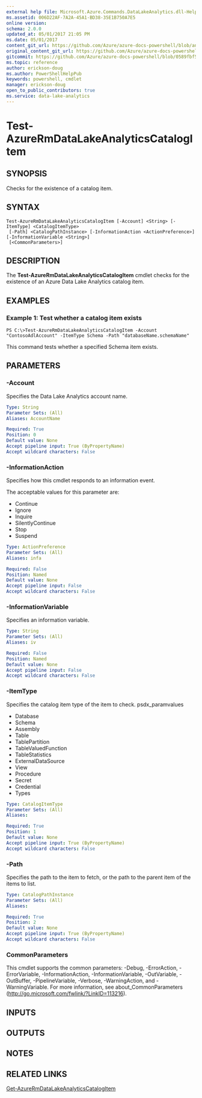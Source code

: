 ```yaml
---
external help file: Microsoft.Azure.Commands.DataLakeAnalytics.dll-Help.xml
ms.assetid: 006D22AF-7A2A-45A1-BD38-35E1B750A7E5
online version:
schema: 2.0.0
updated_at: 05/01/2017 21:05 PM
ms.date: 05/01/2017
content_git_url: https://github.com/Azure/azure-docs-powershell/blob/anne052617/azureps-cmdlets-docs/ResourceManager/AzureRM.DataLakeAnalytics/v1.1.4/Test-AzureRmDataLakeAnalyticsCatalogItem.md
original_content_git_url: https://github.com/Azure/azure-docs-powershell/blob/anne052617/azureps-cmdlets-docs/ResourceManager/AzureRM.DataLakeAnalytics/v1.1.4/Test-AzureRmDataLakeAnalyticsCatalogItem.md
gitcommit: https://github.com/Azure/azure-docs-powershell/blob/0589fbf53d27e39e0cf445261d29c64fb0859d62
ms.topic: reference
author: erickson-doug
ms.author: PowerShellHelpPub
keywords: powershell, cmdlet
manager: erickson-doug
open_to_public_contributors: true
ms.service: data-lake-analytics
---
```


# Test-AzureRmDataLakeAnalyticsCatalogItem

## SYNOPSIS
Checks for the existence of a catalog item.

## SYNTAX

```
Test-AzureRmDataLakeAnalyticsCatalogItem [-Account] <String> [-ItemType] <CatalogItemType>
 [-Path] <CatalogPathInstance> [-InformationAction <ActionPreference>] [-InformationVariable <String>]
 [<CommonParameters>]
```

## DESCRIPTION
The **Test-AzureRmDataLakeAnalyticsCatalogItem** cmdlet checks for the existence of an Azure Data Lake Analytics catalog item.

## EXAMPLES

### Example 1: Test whether a catalog item exists
```
PS C:\>Test-AzureRmDataLakeAnalyticsCatalogItem -Account "ContosoAdlAccount" -ItemType Schema -Path "databaseName.schemaName"
```

This command tests whether a specified Schema item exists.

## PARAMETERS

### -Account
Specifies the Data Lake Analytics account name.

```yaml
Type: String
Parameter Sets: (All)
Aliases: AccountName

Required: True
Position: 0
Default value: None
Accept pipeline input: True (ByPropertyName)
Accept wildcard characters: False
```

### -InformationAction
Specifies how this cmdlet responds to an information event.

The acceptable values for this parameter are:

- Continue
- Ignore
- Inquire
- SilentlyContinue
- Stop
- Suspend

```yaml
Type: ActionPreference
Parameter Sets: (All)
Aliases: infa

Required: False
Position: Named
Default value: None
Accept pipeline input: False
Accept wildcard characters: False
```

### -InformationVariable
Specifies an information variable.

```yaml
Type: String
Parameter Sets: (All)
Aliases: iv

Required: False
Position: Named
Default value: None
Accept pipeline input: False
Accept wildcard characters: False
```

### -ItemType
Specifies the catalog item type of the item to check.
psdx_paramvalues

- Database
- Schema
- Assembly
- Table
- TablePartition
- TableValuedFunction
- TableStatistics
- ExternalDataSource
- View
- Procedure
- Secret
- Credential
- Types

```yaml
Type: CatalogItemType
Parameter Sets: (All)
Aliases: 

Required: True
Position: 1
Default value: None
Accept pipeline input: True (ByPropertyName)
Accept wildcard characters: False
```

### -Path
Specifies the path to the item to fetch, or the path to the parent item of the items to list.

```yaml
Type: CatalogPathInstance
Parameter Sets: (All)
Aliases: 

Required: True
Position: 2
Default value: None
Accept pipeline input: True (ByPropertyName)
Accept wildcard characters: False
```

### CommonParameters
This cmdlet supports the common parameters: -Debug, -ErrorAction, -ErrorVariable, -InformationAction, -InformationVariable, -OutVariable, -OutBuffer, -PipelineVariable, -Verbose, -WarningAction, and -WarningVariable. For more information, see about_CommonParameters (http://go.microsoft.com/fwlink/?LinkID=113216).

## INPUTS

## OUTPUTS

## NOTES

## RELATED LINKS

[Get-AzureRmDataLakeAnalyticsCatalogItem](./Get-AzureRmDataLakeAnalyticsCatalogItem.md)


